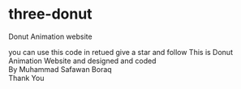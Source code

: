# three-donut
Donut Animation website

you can use this code in retued give a star and follow 
This is Donut Animation Website and designed and coded <br> By Muhammad Safawan Boraq <br> Thank You
